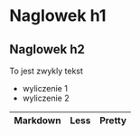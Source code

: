 # Naglowek h1
## Naglowek h2
To jest zwykly tekst
- wyliczenie 1
- wyliczenie 2

Markdown | Less | Pretty
--- | ---| --- 
